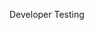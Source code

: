 <span id="title">Developer Testing</span>

<div id="body">

<include src="what/unit-inParent-asPanel.md" boilerplate />
<include src="why/unit-inParent-asPanel.md" boilerplate />

</div>